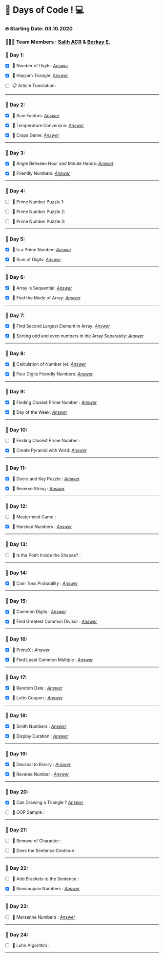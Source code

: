 # 💯 Days of Code !  💻  

### **🔥 Starting Date: 03.10.2020**
### **👨🏽‍💻 Team Members : [Salih ACR](https://github.com/salihacr) & [Berkay E.](https://github.com/clopylol)**


### 📅 **Day 1**:  
- [X]  📌 Number of Digits: *[Answer](https://github.com/clopylol/100DaysOfCode/tree/master/Day1/Question1)*
 
- [X] 📌 Hayyam Triangle: *[Answer](https://github.com/clopylol/100DaysOfCode/tree/master/Day1/Question2)*

- [ ] 📋  Article Translation:
---

### 📅 **Day 2**:  
- [X] 📌 Sum Factors: *[Answer](https://github.com/clopylol/100DaysOfCode/tree/master/Day2/Question1)*
 
- [X] 📌 Temperature Conversion: *[Answer](https://github.com/clopylol/100DaysOfCode/tree/master/Day2/Question2)*

- [X] 📌 Craps Game: *[Answer](https://github.com/clopylol/100DaysOfCode/tree/master/Day2/Question3)*

---

### 📅 **Day 3**:  
- [X] 📌 Angle Between Hour and Minute Hands: *[Answer](https://github.com/clopylol/100DaysOfCode/tree/master/Day3/Question1)*
 
- [X] 📌 Friendly Numbers: *[Answer](https://github.com/clopylol/100DaysOfCode/tree/master/Day3/Question2)*

---

### 📅 **Day 4**:  
- [ ] 📌 Prime Number Puzzle 1: 
 
- [ ] 📌 Prime Number Puzzle 2:

- [ ] 📌 Prime Number Puzzle 3:

---

### 📅 **Day 5**:  
- [X] 📌 Is a Prime Number: *[Answer](https://github.com/clopylol/100DaysOfCode/tree/master/Day5/Question1)*
 
- [X] 📌 Sum of Digits: *[Answer](https://github.com/clopylol/100DaysOfCode/tree/master/Day5/Question2)*

---

### 📅 **Day 6**:  
- [X] 📌 Array is Sequential: *[Answer](https://github.com/clopylol/100DaysOfCode/tree/master/Day6/Question1)*
 
- [X] 📌 Find the Mode of Array: *[Answer](https://github.com/clopylol/100DaysOfCode/tree/master/Day6/Question2)*

---

### 📅 **Day 7**:  
- [X] 📌 Find Second Largest Element in Array: *[Answer](https://github.com/clopylol/100DaysOfCode/tree/master/Day7/Question1)*
 
- [X] 📌 Sorting odd and even numbers in the Array Separately: *[Answer](https://github.com/clopylol/100DaysOfCode/tree/master/Day7/Question2)*

---

### 📅 **Day 8**:  
- [X] 📌 Calculation of Number (e): *[Answer](https://github.com/clopylol/100DaysOfCode/tree/master/Day8/Question1)*
 
- [X] 📌 Four Digits Friendly Numbers: *[Answer](https://github.com/clopylol/100DaysOfCode/tree/master/Day8/Question2)*

---

### 📅 **Day 9**:  
- [X] 📌 Finding Closest Prime Number : *[Answer](https://github.com/clopylol/100DaysOfCode/tree/master/Day9/Question1)*
 
- [X] 📌 Day of the Week: *[Answer](https://github.com/clopylol/100DaysOfCode/tree/master/Day9/Question2)*

---

### 📅 **Day 10**:  
- [ ] 📌 Finding Closest Prime Number : 
 
- [X] 📌 Create Pyramid with Word: *[Answer](https://github.com/clopylol/100DaysOfCode/tree/master/P2-Day10/Question2)*

---

### 📅 **Day 11**:  
- [X] 📌 Doors and Key Puzzle : *[Answer](https://github.com/clopylol/100DaysOfCode/tree/master/P2-Day11/Question1)*
 
- [X] 📌 Reverse String : *[Answer](https://github.com/clopylol/100DaysOfCode/tree/master/P2-Day11/Question2)*

---

### 📅 **Day 12**:  
- [ ] 📌 Mastermind Game : 
 
- [X] 📌 Harshad Numbers : *[Answer](https://github.com/clopylol/100DaysOfCode/tree/master/P2-Day12/Question2)*

---

### 📅 **Day 13**:  
- [ ] 📌 Is the Point Inside the Shapes? : 
 
---

### 📅 **Day 14**:  
- [X] 📌 Coin Toss Probability : *[Answer](https://github.com/clopylol/100DaysOfCode/tree/master/P2-Day14)*
 
---

### 📅 **Day 15**:  
- [X] 📌 Common Digits : *[Answer](https://github.com/clopylol/100DaysOfCode/tree/master/P2-Day15/Question1)*

- [X] 📌 Find Greatest Common Divisor : *[Answer](https://github.com/clopylol/100DaysOfCode/tree/master/P2-Day15/Question2)*

---

### 📅 **Day 16**:  
- [X] 📌 PrimeX : *[Answer](https://github.com/clopylol/100DaysOfCode/tree/master/P2-Day16/Question2)*

- [X] 📌 Find Least Common Multiple : *[Answer](https://github.com/clopylol/100DaysOfCode/tree/master/P2-Day16/Question1)*

---

### 📅 **Day 17**:  
- [X] 📌 Random Date : *[Answer](https://github.com/clopylol/100DaysOfCode/tree/master/P2-Day17/Question1)*

- [X] 📌 Lotto Coupon : *[Answer](https://github.com/clopylol/100DaysOfCode/tree/master/P2-Day17/Question2)*

---

### 📅 **Day 18**:  
- [X] 📌 Smith Numbers : *[Answer](https://github.com/clopylol/100DaysOfCode/tree/master/P2-Day18/Question1)*

- [X] 📌 Display Duration : *[Answer](https://github.com/clopylol/100DaysOfCode/tree/master/P2-Day18/Question2)*

---

### 📅 **Day 19**:  
- [X] 📌 Decimal to Binary : *[Answer](https://github.com/clopylol/100DaysOfCode/tree/master/P2-Day19/Question1)*

- [X] 📌 Reverse Number : *[Answer](https://github.com/clopylol/100DaysOfCode/tree/master/P2-Day19/Question2)*

---

### 📅 **Day 20**:  
- [X] 📌 Can Drawing a Triangle ? *[Answer](https://github.com/clopylol/100DaysOfCode/tree/master/P2-Day20/Question1)*

- [ ] 📌 OOP Sample :

---
### 📅 **Day 21**:  
- [ ] 📌 Remove of Character : 

- [ ] 📌 Does the Sentence Continue :

---
### 📅 **Day 22**:  
- [ ] 📌 Add Brackets to the Sentence :

- [X] 📌 Ramanujuan Numbers : *[Answer](https://github.com/clopylol/100DaysOfCode/tree/master/P3-Day22/Question2)*

---

### 📅 **Day 23**:  

- [ ] 📌 Mersenne Numbers : *[Answer](https://github.com/clopylol/100DaysOfCode/tree/master/P3-Day23)*

---

### 📅 **Day 24**:  

- [ ] 📌 Luhn Algorithm : 

---